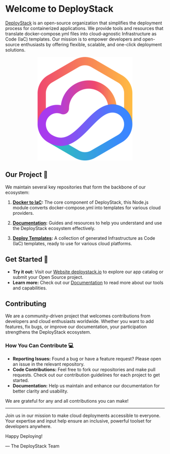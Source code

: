 # Welcome to DeployStack

[DeployStack](https://deploystack.io) is an open-source organization that simplifies the deployment process for containerized applications. We provide tools and resources that translate docker-compose.yml files into cloud-agnostic Infrastructure as Code (IaC) templates. Our mission is to empower developers and open-source enthusiasts by offering flexible, scalable, and one-click deployment solutions.

<p align="center">
  <img src="/profile/deploystack-logo-transparent-300x326.png" width="300" height="326" alt="DeployStack Logo">
</p>


## Our Project 🚀

We maintain several key repositories that form the backbone of our ecosystem:

1. **[Docker to IaC](https://github.com/deploystackio/docker-to-iac):** The core component of DeployStack, this Node.js module converts docker-compose.yml into templates for various cloud providers.

2. **[Documentation](https://github.com/deploystackio/documentation):** Guides and resources to help you understand and use the DeployStack ecosystem effectively.

3. **[Deploy Templates](https://github.com/deploystackio/deploy-templates):** A collection of generated Infrastructure as Code (IaC) templates, ready to use for various cloud platforms.

## Get Started 🍿

- **Try it out:** Visit our [Website deploystack.io](https://deploystack.io) to explore our app catalog or submit your Open Source project.
- **Learn more:** Check out our [Documentation](https://deploystack.io/docs) to read more about our tools and capabilities.

## Contributing

We are a community-driven project that welcomes contributions from developers and cloud enthusiasts worldwide. Whether you want to add features, fix bugs, or improve our documentation, your participation strengthens the DeployStack ecosystem.

### How You Can Contribute 💻

- **Reporting Issues:** Found a bug or have a feature request? Please open an issue in the relevant repository.
- **Code Contributions:** Feel free to fork our repositories and make pull requests. Check out our contribution guidelines for each project to get started.
- **Documentation:** Help us maintain and enhance our documentation for better clarity and usability.

We are grateful for any and all contributions you can make!

---

Join us in our mission to make cloud deployments accessible to everyone. Your expertise and input help ensure an inclusive, powerful toolset for developers anywhere.

Happy Deploying!

— The DeployStack Team
